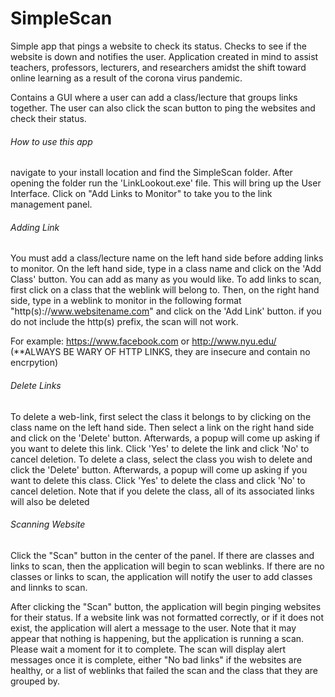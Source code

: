 # SimpleScan
Simple app that pings a website to check its status.  Checks to see if the website is down and notifies the user.  Application created in mind to assist teachers, professors, lecturers, and researchers amidst the shift toward online learning as a result of the corona virus pandemic.

Contains a GUI where a user can add a class/lecture that groups links together.  The user can also click the scan button to ping the websites and check their status.


###### How to use this app ######

navigate to your install location and find the SimpleScan folder.  After opening the folder run the 'LinkLookout.exe' file.  This will bring up the User Interface.  Click on "Add Links to Monitor" to take you to the link management panel.  

###### Adding Link ######

You must add a class/lecture name on the left hand side before adding links to monitor.  On the left hand side, type in a class name and click on the 'Add Class' button.  You can add as many as you would like.  To add links to scan, first click on a class that the weblink will belong to.  Then, on the right hand side, type in a weblink to monitor in the following format "http(s)://www.websitename.com" and click on the 'Add Link' button.  if you do not include the http(s) prefix, the scan will not work.  

For example: https://www.facebook.com or http://www.nyu.edu/ (**ALWAYS BE WARY OF HTTP LINKS, they are insecure and contain no encrpytion)

###### Delete Links ######

To delete a web-link, first select the class it belongs to by clicking on the class name on the left hand side.  Then select a link on the right hand side and click on the 'Delete' button.  Afterwards, a popup will come up asking if you want to delete this link.  Click 'Yes' to delete the link and click 'No' to cancel deletion.  To delete a class, select the class you wish to delete and click the 'Delete' button.  Afterwards, a popup will come up asking if you want to delete this class.  Click 'Yes' to delete the class and click 'No' to cancel deletion.  Note that if you delete the class, all of its associated links will also be deleted


###### Scanning Website ######

Click the "Scan" button in the center of the panel.  If there are classes and links to scan, then the application will begin to scan weblinks.  If there are no classes or links to scan, the application will notify the user to add classes and linnks to scan.

After clicking the "Scan" button, the application will begin pinging websites for their status.  If a website link was not formatted correctly, or if it does not exist, the application will alert a message to the user.  Note that it may appear that nothing is happening, but the application is running a scan.  Please wait a moment for it to complete.  The scan will display alert messages once it is complete, either "No bad links" if the websites are healthy, or a list of weblinks that failed the scan and the class that they are grouped by.
